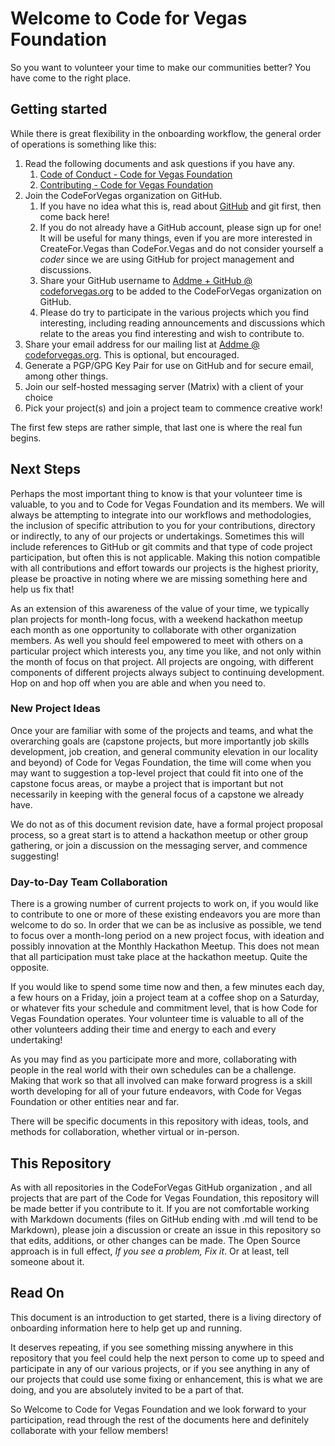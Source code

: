 <!--
 Copyright (C) 2022 Code for Vegas Foundation
 
 This file is part of doc-cfv-howtos.
 
 doc-cfv-howtos is free software: you can redistribute it and/or modify
 it under the terms of the GNU General Public License as published by
 the Free Software Foundation, either version 3 of the License, or
 (at your option) any later version.
 
 doc-cfv-howtos is distributed in the hope that it will be useful,
 but WITHOUT ANY WARRANTY; without even the implied warranty of
 MERCHANTABILITY or FITNESS FOR A PARTICULAR PURPOSE.  See the
 GNU General Public License for more details.
 
 You should have received a copy of the GNU General Public License
 along with doc-cfv-howtos.  If not, see <http://www.gnu.org/licenses/>.
-->

# Welcome to Code for Vegas Foundation

So you want to volunteer your time to make our communities better? You have come to the right place.

## Getting started

While there is great flexibility in the onboarding workflow, the general order of operations is something like this:

1. Read the following documents and ask questions if you have any.
   1. [Code of Conduct - Code for Vegas Foundation](https://github.com/CodeForVegas/.github/blob/main/CODE_OF_CONDUCT.md)
   2. [Contributing - Code for Vegas Foundation](https://github.com/CodeForVegas/.github/blob/main/CONTRIBUTING.md)
2. Join the CodeForVegas organization on GitHub.
      1. If you have no idea what this is, read about [GitHub](github.md) and git first, then come back here!
      2. If you do not already have a GitHub account, please sign up for one! It will be useful for many things, even if you are more interested in CreateFor.Vegas than CodeFor.Vegas and do not consider yourself a *coder* since we are using GitHub for project management and discussions.
      3. Share your GitHub username to [Addme + GitHub @ codeforvegas.org](mailto:addme+github@codeforvegas.org) to be added to the CodeForVegas organization on GitHub.
      4. Please do try to participate in the various projects which you find interesting, including reading announcements and discussions which relate to the areas you find interesting and wish to contribute to.
3. Share your email address for our mailing list at [Addme @ codeforvegas.org](mailto:addme@codeforvegas.org). This is optional, but encouraged.
4. Generate a PGP/GPG Key Pair for use on GitHub and for secure email, among other things.
5. Join our self-hosted messaging server (Matrix) with a client of your choice
6. Pick your project(s) and join a project team to commence creative work!

The first few steps are rather simple, that last one is where the real fun begins.

## Next Steps

Perhaps the most important thing to know is that your volunteer time is valuable, to you and to Code for Vegas Foundation and its members. We will always be attempting to integrate into our workflows and methodologies, the inclusion of specific attribution to you for your contributions, directory or indirectly, to any of our projects or undertakings. Sometimes this will include references to GitHub or git commits and that type of code project participation, but often this is not applicable. Making this notion compatible with all contributions and effort towards our projects is the highest priority, please be proactive in noting where we are missing something here and help us fix that!

As an extension of this awareness of the value of your time, we typically plan projects for month-long focus, with a weekend hackathon meetup each month as one opportunity to collaborate with other organization members. As well you should feel empowered to meet with others on a particular project which interests you, any time you like, and not only within the month of focus on that project. All projects are ongoing, with different components of different projects always subject to continuing development. Hop on and hop off when you are able and when you need to.

### New Project Ideas

Once your are familiar with some of the projects and teams, and what the overarching goals are (capstone projects, but more importantly job skills development, job creation, and general community elevation in our locality and beyond) of Code for Vegas Foundation, the time will come when you may want to suggestion a top-level project that could fit into one of the capstone focus areas, or maybe a project that is important but not necessarily in keeping with the general focus of a capstone we already have.

We do not as of this document revision date, have a formal project proposal process, so a great start is to attend a hackathon meetup or other group gathering, or join a discussion on the messaging server, and commence suggesting!

### Day-to-Day Team Collaboration

There is a growing number of current projects to work on, if you would like to contribute to one or more of these existing endeavors you are more than welcome to do so. In order that we can be as inclusive as possible, we tend to focus over a month-long period on a new project focus, with ideation and possibly innovation at the Monthly Hackathon Meetup. This does not mean that all participation must take place at the hackathon meetup. Quite the opposite.

If you would like to spend some time now and then, a few minutes each day, a few hours on a Friday, join a project team at a coffee shop on a Saturday, or whatever fits your schedule and commitment level, that is how Code for Vegas Foundation operates. Your volunteer time is valuable to all of the other volunteers adding their time and energy to each and every undertaking!

As you may find as you participate more and more, collaborating with people in the real world with their own schedules can be a challenge. Making that work so that all involved can make forward progress is a skill worth developing for all of your future endeavors, with Code for Vegas Foundation or other entities near and far.

There will be specific documents in this repository with ideas, tools, and methods for collaboration, whether virtual or in-person.

## This Repository

As with all repositories in the CodeForVegas GitHub organization , and all projects that are part of the Code for Vegas Foundation, this repository will be made better if you contribute to it. If you are not comfortable working with Markdown documents (files on GitHub ending with .md will tend to be Markdown), please join a discussion or create an issue in this repository so that edits, additions, or other changes can be made. The Open Source approach is in full effect, *If you see a problem, Fix it*. Or at least, tell someone about it.

## Read On

This document is an introduction to get started, there is a living directory of onboarding information here to help get up and running.

It deserves repeating, if you see something missing anywhere in this repository that you feel could help the next person to come up to speed and participate in any of our various projects, or if you see anything in any of our projects that could use some fixing or enhancement, this is what we are doing, and you are absolutely invited to be a part of that.

So Welcome to Code for Vegas Foundation and we look forward to your participation, read through the rest of the documents here and definitely collaborate with your fellow members!
